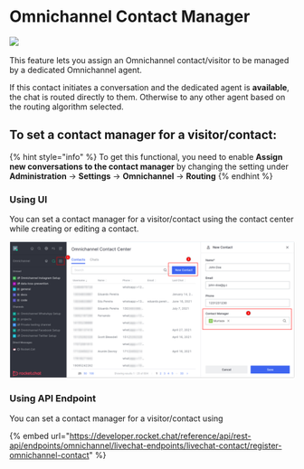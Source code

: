# Omnichannel Contact Manager

​![](https://files.gitbook.com/v0/b/gitbook-28427.appspot.com/o/assets%2F-M418Ul0aSTwf2PYsyPW%2Fsync%2F1654b99a4e9df54521f42da4d3c1a7fbdb9f2238.jpg?generation=1633366358329646\&alt=media)

​This feature lets you assign an Omnichannel contact/visitor to be managed by a dedicated Omnichannel agent.

If this contact initiates a conversation and the dedicated agent is **available**, the chat is routed directly to them. Otherwise to any other agent based on the routing algorithm selected.

## **To set a contact manager for a visitor/contact:**

{% hint style="info" %}
To get this functional, you need to enable **Assign new conversations to the contact manager** by changing the setting under **Administration** -> **Settings** -> **Omnichannel** -> **Routing**
{% endhint %}

### Using UI

You can set a contact manager for a visitor/contact using the contact center while creating or editing a contact.

![Set Omnichannel contact manager](<../../../../.gitbook/assets/Set Omnichannel contact manager>)

### Using API Endpoint

You can set a contact manager for a visitor/contact using

{% embed url="https://developer.rocket.chat/reference/api/rest-api/endpoints/omnichannel/livechat-endpoints/livechat-contact/register-omnichannel-contact" %}
